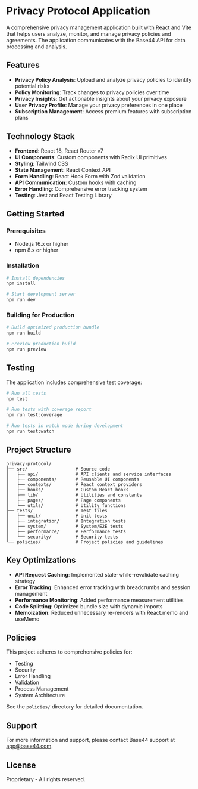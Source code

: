 # Privacy Protocol Application

A comprehensive privacy management application built with React and Vite that helps users analyze, monitor, and manage privacy policies and agreements. The application communicates with the Base44 API for data processing and analysis.

<!-- Verification comment added by Devin for testing purposes -->

## Features

- **Privacy Policy Analysis**: Upload and analyze privacy policies to identify potential risks
- **Policy Monitoring**: Track changes to privacy policies over time
- **Privacy Insights**: Get actionable insights about your privacy exposure
- **User Privacy Profile**: Manage your privacy preferences in one place
- **Subscription Management**: Access premium features with subscription plans

## Technology Stack

- **Frontend**: React 18, React Router v7
- **UI Components**: Custom components with Radix UI primitives
- **Styling**: Tailwind CSS
- **State Management**: React Context API
- **Form Handling**: React Hook Form with Zod validation
- **API Communication**: Custom hooks with caching
- **Error Handling**: Comprehensive error tracking system
- **Testing**: Jest and React Testing Library

## Getting Started

### Prerequisites

- Node.js 16.x or higher
- npm 8.x or higher

### Installation

```bash
# Install dependencies
npm install

# Start development server
npm run dev
```

### Building for Production

```bash
# Build optimized production bundle
npm run build

# Preview production build
npm run preview
```

## Testing

The application includes comprehensive test coverage:

```bash
# Run all tests
npm test

# Run tests with coverage report
npm run test:coverage

# Run tests in watch mode during development
npm run test:watch
```

## Project Structure

```
privacy-protocol/
├── src/                  # Source code
│   ├── api/              # API clients and service interfaces
│   ├── components/       # Reusable UI components
│   ├── contexts/         # React context providers
│   ├── hooks/            # Custom React hooks
│   ├── lib/              # Utilities and constants
│   ├── pages/            # Page components
│   └── utils/            # Utility functions
├── tests/                # Test files
│   ├── unit/             # Unit tests
│   ├── integration/      # Integration tests
│   ├── system/           # System/E2E tests
│   ├── performance/      # Performance tests
│   └── security/         # Security tests
└── policies/             # Project policies and guidelines
```

## Key Optimizations

- **API Request Caching**: Implemented stale-while-revalidate caching strategy
- **Error Tracking**: Enhanced error tracking with breadcrumbs and session management
- **Performance Monitoring**: Added performance measurement utilities
- **Code Splitting**: Optimized bundle size with dynamic imports
- **Memoization**: Reduced unnecessary re-renders with React.memo and useMemo

## Policies

This project adheres to comprehensive policies for:

- Testing
- Security
- Error Handling
- Validation
- Process Management
- System Architecture

See the `policies/` directory for detailed documentation.

## Support

For more information and support, please contact Base44 support at app@base44.com.

## License

Proprietary - All rights reserved.

